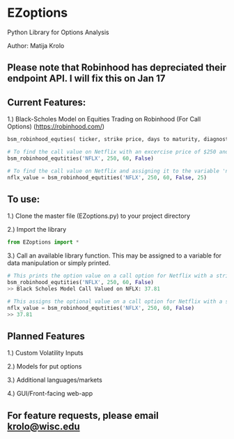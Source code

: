 # EZoptions
Python Library for Options Analysis


Author: Matija Krolo

## Please note that Robinhood has depreciated their endpoint API. I will fix this on Jan 17  


## Current Features:
1.) Black-Scholes Model on Equities Trading on Robinhood (For Call Options) (<a>https://robinhood.com/</a>)
```python
bsm_robinhood_equties( ticker, strike price, days to maturity, diagnostics (optional: True/False), custom volatility input (optional )

# To find the call value on Netflix with an excercise price of $250 and 60 days to maturity (using market volatility and risk-free rates)
bsm_robinhood_equtities('NFLX', 250, 60, False)

# To find the call value on Netflix and assigning it to the variable 'nflx_value' with an excercise price of $250 and 60 days to maturity (using a custom implied volatlity of 25%)
nflx_value = bsm_robinhood_equtities('NFLX', 250, 60, False, 25)
```


## To use:
1.) Clone the master file (EZoptions.py) to your project directory


2.) Import the library
```python
from EZoptions import *
```

3.) Call an available library function. This may be assigned to a variable for data manipulation or simply printed. 
```python
# This prints the option value on a call option for Netflix with a strike price of $250 with 60 days to maturity
bsm_robinhood_equtities('NFLX', 250, 60, False)
>> Black Scholes Model Call Valued on NFLX: 37.81

# This assigns the optional value on a call option for Netflix with a strike price of $250 with 60 days to maturity to the variable 'nflx_value'
nflx_value = bsm_robinhood_equtities('NFLX', 250, 60, False)
>> 37.81
```

## Planned Features
1.) Custom Volatility Inputs


2.) Models for put options


3.) Additional languages/markets


4.) GUI/Front-facing web-app



## For feature requests, please email krolo@wisc.edu

